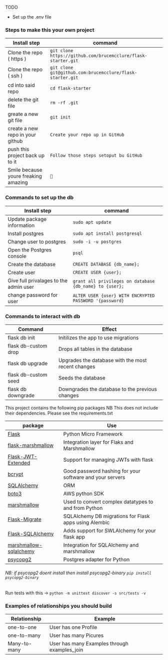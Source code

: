 TODO

- Set up the .env file

### Steps to make this your own project

| Install step                         | command                                                       |
| ------------------------------------ | ------------------------------------------------------------- |
| Clone the repo ( https )             | `git clone https://github.com/brucemcclure/flask-starter.git` |
| Clone the repo ( ssh )               | `git clone git@github.com:brucemcclure/flask-starter.git`     |
| cd into said repo                    | `cd flask-starter`                                            |
| delete the git file                  | `rm -rf .git`                                                 |
| greate a new git file                | `git init`                                                    |
| create a new repo in your github     | `Create your repo up in GitHub`                               |
| push this project back up to it      | `Follow those steps setoput bu GitHub`                        |
| Smile because youre freaking amazing | `🦆`                                                          |

### Commands to set up the db

| Install step                           | command                                                 |
| -------------------------------------- | ------------------------------------------------------- |
| Update package information             | `sudo apt update`                                       |
| Install postgres                       | `sudo apt install postgresql`                           |
| Change user to postgres                | `sudo -i -u postgres`                                   |
| Open the Postgres console              | `psql`                                                  |
| Create the database                    | `CREATE DATABASE {db_name};`                            |
| Create user                            | `CREATE USER {user};`                                   |
| Give full privalages to the admin user | `grant all privileges on database {db_name} to {user};` |
| change password for user               | `ALTER USER {user} WITH ENCRYPTED PASSWORD '{password}` |

### Commands to interact with db

| Command              | Effect                                             |
| -------------------- | -------------------------------------------------- |
| flask db init        | Initilizes the app to use migrations               |
| flask db-custom drop | Drops all tables in the database                   |
| flask db upgrade     | Upgrades the database with the most recent changes |
| flask db-custom seed | Seeds the database                                 |
| flask db downgrade   | Downgrades the database to the previous changes    |

This project contains the following pip packages
NB This does not include their dependencies. Please see the requirements.txt

| package                                                                    | Use                                                      |
| -------------------------------------------------------------------------- | -------------------------------------------------------- |
| [Flask](https://flask.palletsprojects.com/en/1.1.x/)                       | Python Micro Framework                                   |
| [flask-marshmallow](https://flask-marshmallow.readthedocs.io/en/latest/)   | Integration layer for Flaks and Marshmallow              |
| [Flask-JWT-Extended](https://flask-jwt-extended.readthedocs.io/en/stable/) | Support for managing JWTs with flask                     |
| [bcrypt](https://pypi.org/project/bcrypt/)                                 | Good password hashing for your software and your servers |
| [SQLAlchemy](https://docs.sqlalchemy.org/en/13/orm/)                       | ORM                                                      |
| [boto3](https://pypi.org/project/boto3/)                                   | AWS python SDK                                           |
| [marshmallow](https://pypi.org/project/marshmallow/)                       | Used to convert complex datatypes to and from Python     |
| [Flask-Migrate](https://pypi.org/project/Flask-Migrate/)                   | SQLAlchemy DB migrations for Flask apps using Alembic    |
| [Flask-SQLAlchemy](https://pypi.org/project/Flask-SQLAlchemy/)             | Adds support for SWLAlchemy for your flask app           |
| [marshmallow-sqlalchemy](https://pypi.org/project/marshmallow-sqlalchemy/) | Integration for SQLAlchemy and marshmallow               |
| [psycopg2](https://pypi.org/project/psycopg2/)                             | Postgres adapter for Python                              |

###### NB: if psycopg2 doent install then install psycopg2-binary `pip install psycopg2-binary`

Run tests with this -> `python -m unittest discover -s src/tests -v`

### Examples of relationships you should build

| Relationship | Example                                      |
| ------------ | -------------------------------------------- |
| one-to-one   | User has one Profile                         |
| one-to-many  | User has many Picures                        |
| Many-to-many | User has many Examples through examples_join |
